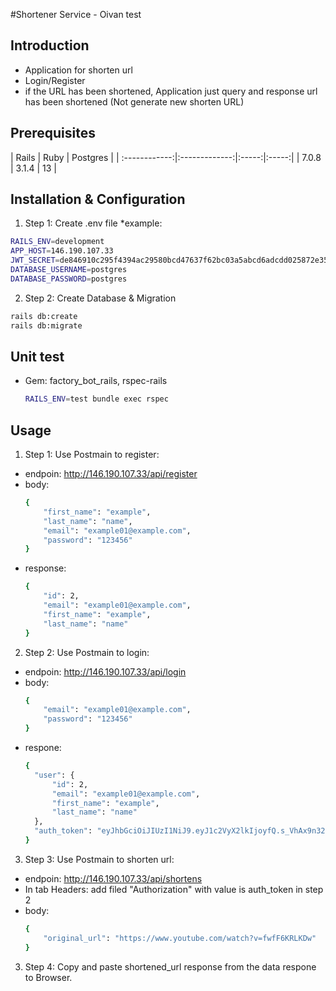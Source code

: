 #Shortener Service - Oivan test

## Introduction
- Application for shorten url
- Login/Register
- if the URL has been shortened, Application just query and response url has been shortened (Not generate new shorten URL)

## Prerequisites

  |       Rails       |      Ruby        | Postgres     |
  | :------------:|:-------------:|:-----:|:-----:|
  |    7.0.8          |        3.1.4       |  13    |

## Installation & Configuration

  1. Step 1: Create .env file *example:

  ```sh
  RAILS_ENV=development
  APP_HOST=146.190.107.33
  JWT_SECRET=de846910c295f4394ac29580bcd47637f62bc03a5abcd6adcdd025872e35af11526d577a0886b2d2973cc8b8b957457b0ceea6399e4d38f96ecec1f446cac7c1
  DATABASE_USERNAME=postgres
  DATABASE_PASSWORD=postgres
  ```

  2. Step 2: Create Database & Migration

  ```sh
  rails db:create
  rails db:migrate
  ```

## Unit test
- Gem: factory_bot_rails, rspec-rails
  ```sh
  RAILS_ENV=test bundle exec rspec
  ```

## Usage
1. Step 1: Use Postmain to register:
 - endpoin: http://146.190.107.33/api/register
 - body:
    ```sh
    {
        "first_name": "example",
        "last_name": "name",
        "email": "example01@example.com",
        "password": "123456"
    }
    ```
  - response:
    ```sh
    {
        "id": 2,
        "email": "example01@example.com",
        "first_name": "example",
        "last_name": "name"
    }
    ```
2. Step 2: Use Postmain to login:
 - endpoin: http://146.190.107.33/api/login
 - body:
    ```sh
    {
        "email": "example01@example.com",
        "password": "123456"
    }
    ```
  - respone:
    ```sh
    {
      "user": {
          "id": 2,
          "email": "example01@example.com",
          "first_name": "example",
          "last_name": "name"
      },
      "auth_token": "eyJhbGciOiJIUzI1NiJ9.eyJ1c2VyX2lkIjoyfQ.s_VhAx9n322eHsCWA8a63NWdeRfRYnxEDkCaf5ovRvQ"
    }
    ```
3. Step 3: Use Postmain to shorten url:
 - endpoin: http://146.190.107.33/api/shortens
 - In tab Headers: add filed "Authorization" with value is auth_token in step 2
 - body:
    ```sh
    {
        "original_url": "https://www.youtube.com/watch?v=fwfF6KRLKDw"
    }
    ```

3. Step 4: Copy and paste shortened_url response from the data respone to Browser.
